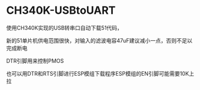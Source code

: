 # CH340K-USBtoUART
使用CH340K实现的USB转串口自动下载51代码，

新的51单片机供电范围很快，对输入的滤波电容47uF建议减小一点，否则不足以完成断电

DTR引脚用来控制PMOS

也可以用DTR和RTS引脚进行ESP模组下载程序ESP模组的EN引脚可能需要10K上拉

